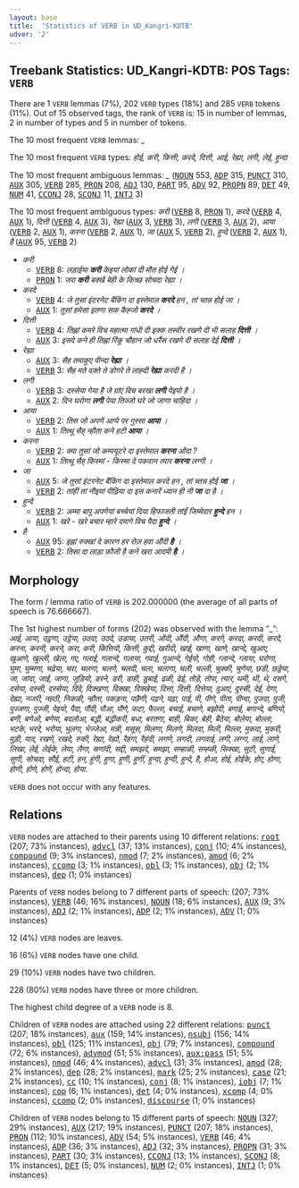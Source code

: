 ```yaml
---
layout: base
title:  'Statistics of VERB in UD_Kangri-KDTB'
udver: '2'
---
```


## Treebank Statistics: UD_Kangri-KDTB: POS Tags: `VERB`

There are 1 `VERB` lemmas (7%), 202 `VERB` types (18%) and 285 `VERB` tokens (11%).
Out of 15 observed tags, the rank of `VERB` is: 15 in number of lemmas, 2 in number of types and 5 in number of tokens.

The 10 most frequent `VERB` lemmas: <em>_</em>

The 10 most frequent `VERB` types:  <em>होई, करी, कित्ती, करदे, दित्ती, आई, रेह्या, लगी, लेई, हुन्दा</em>

The 10 most frequent ambiguous lemmas: <em>_</em> (<tt><a href="xnr_kdtb-pos-NOUN.html">NOUN</a></tt> 553, <tt><a href="xnr_kdtb-pos-ADP.html">ADP</a></tt> 315, <tt><a href="xnr_kdtb-pos-PUNCT.html">PUNCT</a></tt> 310, <tt><a href="xnr_kdtb-pos-AUX.html">AUX</a></tt> 305, <tt><a href="xnr_kdtb-pos-VERB.html">VERB</a></tt> 285, <tt><a href="xnr_kdtb-pos-PRON.html">PRON</a></tt> 208, <tt><a href="xnr_kdtb-pos-ADJ.html">ADJ</a></tt> 130, <tt><a href="xnr_kdtb-pos-PART.html">PART</a></tt> 95, <tt><a href="xnr_kdtb-pos-ADV.html">ADV</a></tt> 92, <tt><a href="xnr_kdtb-pos-PROPN.html">PROPN</a></tt> 89, <tt><a href="xnr_kdtb-pos-DET.html">DET</a></tt> 49, <tt><a href="xnr_kdtb-pos-NUM.html">NUM</a></tt> 41, <tt><a href="xnr_kdtb-pos-CCONJ.html">CCONJ</a></tt> 28, <tt><a href="xnr_kdtb-pos-SCONJ.html">SCONJ</a></tt> 11, <tt><a href="xnr_kdtb-pos-INTJ.html">INTJ</a></tt> 3)

The 10 most frequent ambiguous types:  <em>करी</em> (<tt><a href="xnr_kdtb-pos-VERB.html">VERB</a></tt> 8, <tt><a href="xnr_kdtb-pos-PRON.html">PRON</a></tt> 1), <em>करदे</em> (<tt><a href="xnr_kdtb-pos-VERB.html">VERB</a></tt> 4, <tt><a href="xnr_kdtb-pos-AUX.html">AUX</a></tt> 1), <em>दित्ती</em> (<tt><a href="xnr_kdtb-pos-VERB.html">VERB</a></tt> 4, <tt><a href="xnr_kdtb-pos-AUX.html">AUX</a></tt> 3), <em>रेह्या</em> (<tt><a href="xnr_kdtb-pos-AUX.html">AUX</a></tt> 3, <tt><a href="xnr_kdtb-pos-VERB.html">VERB</a></tt> 3), <em>लगी</em> (<tt><a href="xnr_kdtb-pos-VERB.html">VERB</a></tt> 3, <tt><a href="xnr_kdtb-pos-AUX.html">AUX</a></tt> 2), <em>आया</em> (<tt><a href="xnr_kdtb-pos-VERB.html">VERB</a></tt> 2, <tt><a href="xnr_kdtb-pos-AUX.html">AUX</a></tt> 1), <em>करना</em> (<tt><a href="xnr_kdtb-pos-VERB.html">VERB</a></tt> 2, <tt><a href="xnr_kdtb-pos-AUX.html">AUX</a></tt> 1), <em>जा</em> (<tt><a href="xnr_kdtb-pos-AUX.html">AUX</a></tt> 5, <tt><a href="xnr_kdtb-pos-VERB.html">VERB</a></tt> 2), <em>हुन्दे</em> (<tt><a href="xnr_kdtb-pos-VERB.html">VERB</a></tt> 2, <tt><a href="xnr_kdtb-pos-AUX.html">AUX</a></tt> 1), <em>है</em> (<tt><a href="xnr_kdtb-pos-AUX.html">AUX</a></tt> 95, <tt><a href="xnr_kdtb-pos-VERB.html">VERB</a></tt> 2)


* <em>करी</em>
  * <tt><a href="xnr_kdtb-pos-VERB.html">VERB</a></tt> 8: <em>लड़ाईया <b>करी</b> केइयां लोकां दी मौत होई गेई ।</em>
  * <tt><a href="xnr_kdtb-pos-PRON.html">PRON</a></tt> 1: <em>जरा <b>करी</b> बक्खें बेही के किच्छ सोचदा रेह्या ।</em>
* <em>करदे</em>
  * <tt><a href="xnr_kdtb-pos-VERB.html">VERB</a></tt> 4: <em>जे तुसां इंटरनेट बैंकिंग दा इस्तेमाल <b>करदे</b> हन , तां च्तन्न होई जा ।</em>
  * <tt><a href="xnr_kdtb-pos-AUX.html">AUX</a></tt> 1: <em>तुसां हमेसा इतणा सक कैह्जो <b>करदे</b> ।</em>
* <em>दित्ती</em>
  * <tt><a href="xnr_kdtb-pos-VERB.html">VERB</a></tt> 4: <em>तिह्नां कमरे विच महात्मा गांधी दी इक्क तस्वीर रखणे दी भी सलाह <b>दित्ती</b> ।</em>
  * <tt><a href="xnr_kdtb-pos-AUX.html">AUX</a></tt> 3: <em>इसदे कने ही तिह्नां रिंकू चौहान जो धरैंस रखणे दी सलाह देई <b>दित्ती</b> ।</em>
* <em>रेह्या</em>
  * <tt><a href="xnr_kdtb-pos-AUX.html">AUX</a></tt> 3: <em>सैह तमाकुए पीन्दा <b>रेह्या</b> ।</em>
  * <tt><a href="xnr_kdtb-pos-VERB.html">VERB</a></tt> 3: <em>सैह मते वक़्ते ते डोगरे ते लाह्दी <b>रेह्या</b> करदी है ।</em>
* <em>लगी</em>
  * <tt><a href="xnr_kdtb-pos-VERB.html">VERB</a></tt> 3: <em>दस्सेया गेया है जे ग्रांएं विच बरखा <b>लगी</b> पेइयो है ।</em>
  * <tt><a href="xnr_kdtb-pos-AUX.html">AUX</a></tt> 2: <em>दिन घरोणा <b>लगी</b> पेया तिज्जो घरे जो जाणा चाहिदा ।</em>
* <em>आया</em>
  * <tt><a href="xnr_kdtb-pos-VERB.html">VERB</a></tt> 2: <em>तिस जो अपणें आप्पे पर गुस्सा <b>आया</b> ।</em>
  * <tt><a href="xnr_kdtb-pos-AUX.html">AUX</a></tt> 1: <em>तित्थू सैह् न्हौता कने हटी <b>आया</b> ।</em>
* <em>करना</em>
  * <tt><a href="xnr_kdtb-pos-VERB.html">VERB</a></tt> 2: <em>क्या तुसां जो कम्पयूटरे दा इस्तेमाल <b>करना</b> ओंदा ?</em>
  * <tt><a href="xnr_kdtb-pos-AUX.html">AUX</a></tt> 1: <em>तित्थू सैह् किस्मां - किस्मा दे पकवान त्यार <b>करना</b> लग्गी ।</em>
* <em>जा</em>
  * <tt><a href="xnr_kdtb-pos-AUX.html">AUX</a></tt> 5: <em>जे तुसां इंटरनेट बैंकिंग दा इस्तेमाल करदे हन , तां च्तन्न होई <b>जा</b> ।</em>
  * <tt><a href="xnr_kdtb-pos-VERB.html">VERB</a></tt> 2: <em>तांहीं तां नौइयां पीढ़िया दा इस कनारें ध्यान ही नी <b>जा</b> दा है ।</em>
* <em>हुन्दे</em>
  * <tt><a href="xnr_kdtb-pos-VERB.html">VERB</a></tt> 2: <em>अम्मा बापू अपणेयां बच्चेयां दिया हिफाजती तांईं जिम्मेदार <b>हुन्दे</b> हन ।</em>
  * <tt><a href="xnr_kdtb-pos-AUX.html">AUX</a></tt> 1: <em>खरे - खरे बचार म्हारे दमागे विच पैदा <b>हुन्दे</b> ।</em>
* <em>है</em>
  * <tt><a href="xnr_kdtb-pos-AUX.html">AUX</a></tt> 95: <em>इह्नां रुक्खां दे कारण हर रोज़ हवा औंदी <b>है</b> ।</em>
  * <tt><a href="xnr_kdtb-pos-VERB.html">VERB</a></tt> 2: <em>तिसा दा लाड़ा फ़ौजी है कने खरा आदमी <b>है</b> ।</em>

## Morphology

The form / lemma ratio of `VERB` is 202.000000 (the average of all parts of speech is 76.666667).

The 1st highest number of forms (202) was observed with the lemma “_”: <em>आई, आया, उट्ठणा, उट्ठेया, उठदा, उठदे, उडाया, उतरी, ओंदी, औंदी, औणा, करगे, करदा, करदी, करदे, करना, करनी, करने, करा, करी, कित्तियो, कित्ती, कुद्दी, खरीदी, खाई, खाणा, खाणे, खान्दे, खुआए, खुआणे, खुल्ली, खेला, गए, गलाई, गलान्दे, गलाया, गवाई, गुआन्दे, गेईयो, गोही, ग्लान्दे, ग्लाया, घरोणा, घुमा, घुम्मणा, चढ़ेया, चरा, चलणा, चलणे, चलदी, चला, चलाणा, चली, चल्ली, चुक्की, चुणेया, छडी, छड्डेया, जा, जांदा, जाई, जाणा, जुड़ियो, डरने, डरी, डाही, डुबाई, ढळी, ढेई, तोड़े, तोपा, त्यार, थमी, थी, थे, दसगे, दसेया, दस्सी, दस्सेया, दिंदे, दिक्खणा, दिक्खा, दिक्खेया, दित्ता, दित्ती, दित्तेया, दुआएं, दुस्सी, देई, देणा, देह्या, नजरी, नह्ठी, निकळी, न्हौता, पकड़ना, पछैणी, पढ़ने, पढ़ा, पाई, पी, पीणे, पीता, पीन्दा, पुजदा, पुजी, पुज्जणा, पुज्जी, पेइयो, पैदा, पौंदी, पौआ, पौणे, फटा, फैल्ला, बचाई, बचाणे, बझोंदी, बणाई, बणान्दे, बणियो, बणी, बणेओ, बणेया, बदलोआ, बद्धी, बद्धीकरी, बधा, बरतणा, बाही, बिका, बेही, बैठेया, बोलेया, बोल्ला, भटके, भरदे, भरोया, भुलगा, भेज्जेआ, मन्नी, मसूस, मिलणा, मिलणे, मिलदा, मिली, मिल्ला, मुकदा, मुकरी, मुड़ी, याद, रखणे, रखदे, रुकी, रेह्या, रेह्यो, रैहंगा, रैहंदी, लगणे, लगदी, लगवाई, लगी, लग्गा, लाई, लाणे, लिखा, लेई, लेईके, लेया, लैणा, सणांदी, सद्दी, समझदे, समझा, सम्हाळी, सम्ह्ळी, सिक्खा, सुटी, सुणाई, सुणी, सोचदा, सौई, हटी, हन, हुंगी, हुणा, हुणी, हुणीं, हुन्दा, हुन्दी, हुन्दे, है, होआ, होई, होईके, होए, होणा, होणी, होणे, होणें, होन्दा, होया</em>.

`VERB` does not occur with any features.


## Relations

`VERB` nodes are attached to their parents using 10 different relations: <tt><a href="xnr_kdtb-dep-root.html">root</a></tt> (207; 73% instances), <tt><a href="xnr_kdtb-dep-advcl.html">advcl</a></tt> (37; 13% instances), <tt><a href="xnr_kdtb-dep-conj.html">conj</a></tt> (10; 4% instances), <tt><a href="xnr_kdtb-dep-compound.html">compound</a></tt> (9; 3% instances), <tt><a href="xnr_kdtb-dep-nmod.html">nmod</a></tt> (7; 2% instances), <tt><a href="xnr_kdtb-dep-amod.html">amod</a></tt> (6; 2% instances), <tt><a href="xnr_kdtb-dep-ccomp.html">ccomp</a></tt> (3; 1% instances), <tt><a href="xnr_kdtb-dep-obl.html">obl</a></tt> (3; 1% instances), <tt><a href="xnr_kdtb-dep-obj.html">obj</a></tt> (2; 1% instances), <tt><a href="xnr_kdtb-dep-dep.html">dep</a></tt> (1; 0% instances)

Parents of `VERB` nodes belong to 7 different parts of speech:  (207; 73% instances), <tt><a href="xnr_kdtb-pos-VERB.html">VERB</a></tt> (46; 16% instances), <tt><a href="xnr_kdtb-pos-NOUN.html">NOUN</a></tt> (18; 6% instances), <tt><a href="xnr_kdtb-pos-AUX.html">AUX</a></tt> (9; 3% instances), <tt><a href="xnr_kdtb-pos-ADJ.html">ADJ</a></tt> (2; 1% instances), <tt><a href="xnr_kdtb-pos-ADP.html">ADP</a></tt> (2; 1% instances), <tt><a href="xnr_kdtb-pos-ADV.html">ADV</a></tt> (1; 0% instances)

12 (4%) `VERB` nodes are leaves.

16 (6%) `VERB` nodes have one child.

29 (10%) `VERB` nodes have two children.

228 (80%) `VERB` nodes have three or more children.

The highest child degree of a `VERB` node is 8.

Children of `VERB` nodes are attached using 22 different relations: <tt><a href="xnr_kdtb-dep-punct.html">punct</a></tt> (207; 18% instances), <tt><a href="xnr_kdtb-dep-aux.html">aux</a></tt> (159; 14% instances), <tt><a href="xnr_kdtb-dep-nsubj.html">nsubj</a></tt> (156; 14% instances), <tt><a href="xnr_kdtb-dep-obl.html">obl</a></tt> (125; 11% instances), <tt><a href="xnr_kdtb-dep-obj.html">obj</a></tt> (79; 7% instances), <tt><a href="xnr_kdtb-dep-compound.html">compound</a></tt> (72; 6% instances), <tt><a href="xnr_kdtb-dep-advmod.html">advmod</a></tt> (51; 5% instances), <tt><a href="xnr_kdtb-dep-aux-pass.html">aux:pass</a></tt> (51; 5% instances), <tt><a href="xnr_kdtb-dep-nmod.html">nmod</a></tt> (46; 4% instances), <tt><a href="xnr_kdtb-dep-advcl.html">advcl</a></tt> (31; 3% instances), <tt><a href="xnr_kdtb-dep-amod.html">amod</a></tt> (28; 2% instances), <tt><a href="xnr_kdtb-dep-dep.html">dep</a></tt> (28; 2% instances), <tt><a href="xnr_kdtb-dep-mark.html">mark</a></tt> (25; 2% instances), <tt><a href="xnr_kdtb-dep-case.html">case</a></tt> (21; 2% instances), <tt><a href="xnr_kdtb-dep-cc.html">cc</a></tt> (10; 1% instances), <tt><a href="xnr_kdtb-dep-conj.html">conj</a></tt> (8; 1% instances), <tt><a href="xnr_kdtb-dep-iobj.html">iobj</a></tt> (7; 1% instances), <tt><a href="xnr_kdtb-dep-cop.html">cop</a></tt> (6; 1% instances), <tt><a href="xnr_kdtb-dep-det.html">det</a></tt> (4; 0% instances), <tt><a href="xnr_kdtb-dep-xcomp.html">xcomp</a></tt> (4; 0% instances), <tt><a href="xnr_kdtb-dep-ccomp.html">ccomp</a></tt> (2; 0% instances), <tt><a href="xnr_kdtb-dep-discourse.html">discourse</a></tt> (1; 0% instances)

Children of `VERB` nodes belong to 15 different parts of speech: <tt><a href="xnr_kdtb-pos-NOUN.html">NOUN</a></tt> (327; 29% instances), <tt><a href="xnr_kdtb-pos-AUX.html">AUX</a></tt> (217; 19% instances), <tt><a href="xnr_kdtb-pos-PUNCT.html">PUNCT</a></tt> (207; 18% instances), <tt><a href="xnr_kdtb-pos-PRON.html">PRON</a></tt> (112; 10% instances), <tt><a href="xnr_kdtb-pos-ADV.html">ADV</a></tt> (54; 5% instances), <tt><a href="xnr_kdtb-pos-VERB.html">VERB</a></tt> (46; 4% instances), <tt><a href="xnr_kdtb-pos-ADP.html">ADP</a></tt> (36; 3% instances), <tt><a href="xnr_kdtb-pos-ADJ.html">ADJ</a></tt> (32; 3% instances), <tt><a href="xnr_kdtb-pos-PROPN.html">PROPN</a></tt> (31; 3% instances), <tt><a href="xnr_kdtb-pos-PART.html">PART</a></tt> (30; 3% instances), <tt><a href="xnr_kdtb-pos-CCONJ.html">CCONJ</a></tt> (13; 1% instances), <tt><a href="xnr_kdtb-pos-SCONJ.html">SCONJ</a></tt> (8; 1% instances), <tt><a href="xnr_kdtb-pos-DET.html">DET</a></tt> (5; 0% instances), <tt><a href="xnr_kdtb-pos-NUM.html">NUM</a></tt> (2; 0% instances), <tt><a href="xnr_kdtb-pos-INTJ.html">INTJ</a></tt> (1; 0% instances)

